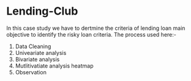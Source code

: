 # Lending-Club

In this case study we have to dertmine the criteria of lending loan main objective to identify the risky loan criteria.
 The process used here:-
  1. Data Cleaning
  2. Univeariate analysis
  3. Bivariate analysis
  4. Mutlitivatiate analysis heatmap
  5. Observation
